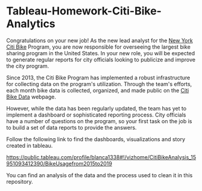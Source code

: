 # Tableau-Homework-Citi-Bike-Analytics

Congratulations on your new job! As the new lead analyst for the [New York Citi Bike](https://en.wikipedia.org/wiki/Citi_Bike) Program, you are now responsible for overseeing the largest bike sharing program in the United States. In your new role, you will be expected to generate regular reports for city officials looking to publicize and improve the city program.

Since 2013, the Citi Bike Program has implemented a robust infrastructure for collecting data on the program's utilization. Through the team's efforts, each month bike data is collected, organized, and made public on the [Citi Bike Data](https://www.citibikenyc.com/system-data) webpage.

However, while the data has been regularly updated, the team has yet to implement a dashboard or sophisticated reporting process. City officials have a number of questions on the program, so your first task on the job is to build a set of data reports to provide the answers.

Follow the following link to find the dashboards, visualizations and story created in tableau. 

https://public.tableau.com/profile/blanca1338#!/vizhome/CitiBikeAnalysis_15951093412390/BikeUsagefrom2015to2019


You can find an analysis of the data and the process used to clean it in this repository. 

